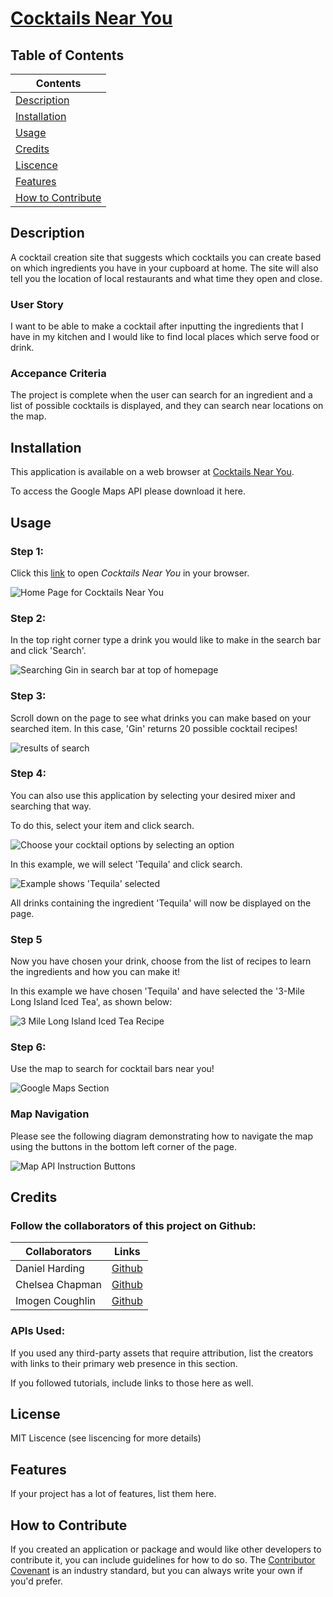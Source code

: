 # [Cocktails Near You](https://danielharding1.github.io/Whats_Near_You/)

## Table of Contents

| Contents                                |
| --------------------------------------- |
| [Description](#description)             |
| [Installation](#installation)           |
| [Usage](#usage)                         |
| [Credits](#credits)                     |
| [Liscence](#license)                    |
| [Features](#features)                   |
| [How to Contribute](#how-to-contribute) |

## Description

A cocktail creation site that suggests which cocktails you can create based on which ingredients you have in your cupboard at home. The site will also tell you the location of local restaurants and what time they open and close.

### User Story

I want to be able to make a cocktail after inputting the ingredients that I have in my kitchen and I would like to find local places which serve food or drink.

### Accepance Criteria

The project is complete when the user can search for an ingredient and a list of possible cocktails is displayed, and they can search near locations on the map.

## Installation

This application is available on a web browser at [Cocktails Near You](https://danielharding1.github.io/Whats_Near_You/).

To access the Google Maps API please download it here.

## Usage

### Step 1:

Click this [link](https://danielharding1.github.io/Whats_Near_You/) to open _Cocktails Near You_ in your browser.

![Home Page for Cocktails Near You](./assets/images/homepage.JPG)

### Step 2:

In the top right corner type a drink you would like to make in the search bar and click 'Search'.

![Searching Gin in search bar at top of homepage](./assets/images/ginsearch.JPG)

### Step 3:

Scroll down on the page to see what drinks you can make based on your searched item. In this case, 'Gin' returns 20 possible cocktail recipes!

![results of search](./assets/images/section2gin.JPG)

### Step 4:

You can also use this application by selecting your desired mixer and searching that way.

To do this, select your item and click search.

![Choose your cocktail options by selecting an option](/assets/images/choose.JPG)

In this example, we will select 'Tequila' and click search.

![Example shows 'Tequila' selected](/assets/images/tequilaexample.JPG)

All drinks containing the ingredient 'Tequila' will now be displayed on the page.

### Step 5

Now you have chosen your drink, choose from the list of recipes to learn the ingredients and how you can make it!

In this example we have chosen 'Tequila' and have selected the '3-Mile Long Island Iced Tea', as shown below:

![3 Mile Long Island Iced Tea Recipe](/assets/images/3milelong.JPG)

### Step 6:

Use the map to search for cocktail bars near you!

![Google Maps Section](/assets/images/mapapi.JPG)

### Map Navigation

Please see the following diagram demonstrating how to navigate the map using the buttons in the bottom left corner of the page.

![Map API Instruction Buttons](/assets/images/mapbuttons.JPG)

## Credits

### Follow the collaborators of this project on Github:

| Collaborators   | Links                                       |
| --------------- | ------------------------------------------- |
| Daniel Harding  | [Github](https://github.com/DanielHarding1) |
| Chelsea Chapman | [Github](https://github.com/chelsea32568)   |
| Imogen Coughlin | [Github](https://github.com/imogenc0)       |

### APIs Used:

If you used any third-party assets that require attribution, list the creators with links to their primary web presence in this section.

If you followed tutorials, include links to those here as well.

## License

MIT Liscence (see liscencing for more details)

## Features

If your project has a lot of features, list them here.

## How to Contribute

If you created an application or package and would like other developers to contribute it, you can include guidelines for how to do so. The [Contributor Covenant](https://www.contributor-covenant.org/) is an industry standard, but you can always write your own if you'd prefer.
